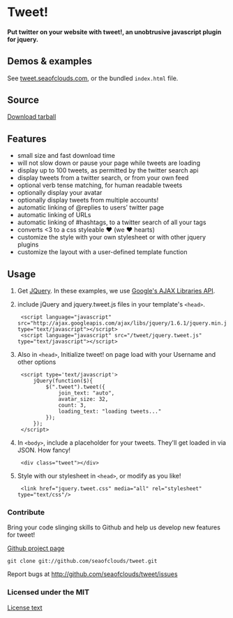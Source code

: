 # Tweet!
#### Put twitter on your website with tweet!, an unobtrusive javascript plugin for jquery.

## Demos & examples

See [tweet.seaofclouds.com](http://tweet.seaofclouds.com/), or the bundled `index.html` file.

## Source

[Download tarball](http://github.com/seaofclouds/tweet/tarball/master)

## Features

  * small size and fast download time
  * will not slow down or pause your page while tweets are loading
  * display up to 100 tweets, as permitted by the twitter search api
  * display tweets from a twitter search, or from your own feed
  * optional verb tense matching, for human readable tweets
  * optionally display your avatar
  * optionally display tweets from multiple accounts!
  * automatic linking of @replies to users’ twitter page
  * automatic linking of URLs
  * automatic linking of #hashtags, to a twitter search of all your tags
  * converts <3 to a css styleable ♥ (we ♥ hearts)
  * customize the style with your own stylesheet or with other jquery plugins
  * customize the layout with a user-defined template function

## Usage

1. Get [JQuery](http://jquery.com/). In these examples, we use [Google's AJAX Libraries API](http://code.google.com/apis/ajaxlibs/).


2. include jQuery and jquery.tweet.js files in your template's `<head>`.

        <script language="javascript" src="http://ajax.googleapis.com/ajax/libs/jquery/1.6.1/jquery.min.js" type="text/javascript"></script>
        <script language="javascript" src="/tweet/jquery.tweet.js" type="text/javascript"></script>

3. Also in `<head>`, Initialize tweet! on page load with your Username and other options

        <script type='text/javascript'>
            jQuery(function($){
                $(".tweet").tweet({
                    join_text: "auto",
                    avatar_size: 32,
                    count: 3,
                    loading_text: "loading tweets..."
                });
            });
        </script>

4. In `<body>`, include a placeholder for your tweets. They'll get loaded in via JSON. How fancy!

        <div class="tweet"></div>

5. Style with our stylesheet in `<head>`, or modify as you like!

        <link href="jquery.tweet.css" media="all" rel="stylesheet" type="text/css"/>


### Contribute

Bring your code slinging skills to Github and help us develop new features for tweet!

[Github project page](http://github.com/seaofclouds/tweet/)

    git clone git://github.com/seaofclouds/tweet.git

Report bugs at http://github.com/seaofclouds/tweet/issues

### Licensed under the MIT

[License text](http://www.opensource.org/licenses/mit-license.php)
